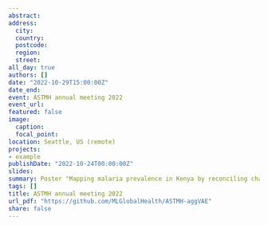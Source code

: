 ```yaml
---
abstract: 
address:
  city: 
  country: 
  postcode: 
  region: 
  street: 
all_day: true
authors: []
date: "2022-10-29T15:00:00Z"
date_end: 
event: ASTMH annual meeting 2022
event_url: 
featured: false
image:
  caption: 
  focal_point: 
location: Seattle, US (remote)
projects:
- example
publishDate: "2022-10-24T00:00:00Z"
slides: 
summary: Poster "Mapping malaria prevalence in Kenya by reconciling changes in administrative boundaries using MCMC and deep learning"
tags: []
title: ASTMH annual meeting 2022
url_pdf: "https://github.com/MLGlobalHealth/ASTMH-aggVAE"
share: false
---
```


